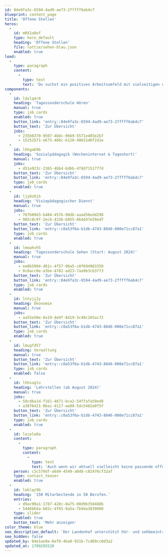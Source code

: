 ```yaml
---
id: 84e9fa3c-6594-4ad9-ae73-2fffff6ab4c7
blueprint: content_page
title: 'Offene Stellen'
heros:
  -
    id: mRX1o8ef
    type: hero_default
    heading: 'Offene Stellen'
    file: lottie/sehen-blau.json
    enabled: true
lead:
  -
    type: paragraph
    content:
      -
        type: text
        text: 'Du suchst ein positives Arbeitsumfeld mit vielseitigen und verantwortungsvollen Aufgaben und möchtest den Landenhof mitgestalten? Dann bewirb dich noch heute!'
components:
  -
    id: ldxlq4r0
    heading: 'Tagessonderschule Hören'
    manual: true
    type: job_cards
    enabled: true
    button_link: 'entry::84e9fa3c-6594-4ad9-ae73-2fffff6ab4c7'
    button_text: 'Zur Übersicht'
    jobs:
      - 235b6370-9507-4b8c-9669-5571e485e2b7
      - 152525f1-e675-468c-b128-40631d6f2d1e
  -
    id: lhhga69b
    heading: 'Sozialpädagogik (Wocheninternat & Tageshort)'
    manual: true
    jobs:
      - d51e923c-2365-4bb4-bd6b-4f8d71517f7d
    button_text: 'Zur Übersicht'
    button_link: 'entry::84e9fa3c-6594-4ad9-ae73-2fffff6ab4c7'
    type: job_cards
    enabled: true
  -
    id: ljy8z6jb
    heading: 'Visiopädagogischer Dienst'
    manual: true
    jobs:
      - 767b89d3-b484-457b-90db-aaad56edd298
      - 905c8c9f-2ec6-4336-b055-064d47e59edf
    button_text: 'Zur Übersicht'
    button_link: 'entry::c0a53f6a-b1db-4743-8846-000e71cc87a1'
    type: job_cards
    enabled: true
  -
    id: lmowhvh5
    heading: 'Tagessonderschule Sehen (Start: August 2024)'
    manual: true
    jobs:
      - ee0b5904-d81c-4f57-96a5-c0f694963350
      - 0c8acc0e-a3be-4782-ad23-7aa9b3cb3f73
    button_text: 'Zur Übersicht'
    button_link: 'entry::84e9fa3c-6594-4ad9-ae73-2fffff6ab4c7'
    type: job_cards
    enabled: true
  -
    id: lntyji2y
    heading: Ökonomie
    manual: true
    jobs:
      - aa55e50e-8a19-4e9f-8419-3c40c265ac72
    button_text: 'Zur Übersicht'
    button_link: 'entry::c0a53f6a-b1db-4743-8846-000e71cc87a1'
    type: job_cards
    enabled: true
  -
    id: lmugfd57
    heading: Verwaltung
    manual: true
    button_text: 'Zur Übersicht'
    button_link: 'entry::c0a53f6a-b1db-4743-8846-000e71cc87a1'
    type: job_cards
    enabled: false
  -
    id: lhhsuglo
    heading: 'Lehrstellen (ab August 2024)'
    manual: true
    jobs:
      - 58cd6a1d-f161-4671-bca2-54ffafa59ed8
      - a38f6421-0bac-4117-ae88-5dc5482e0f5f
    button_text: 'Zur Übersicht'
    button_link: 'entry::c0a53f6a-b1db-4743-8846-000e71cc87a1'
    type: job_cards
    enabled: true
  -
    id: leiele0a
    content:
      -
        type: paragraph
        content:
          -
            type: text
            text: 'Auch wenn wir aktuell vielleicht keine passende offene Stelle haben, prüfen wir dein Dossier gerne.'
    person: c3c570df-a6d4-4549-a0d8-c82476cf32af
    type: contact_teaser
    enabled: true
  -
    id: leklqz9b
    heading: '150 Mitarbeitende in 50 Berufen.'
    entries:
      - d9ac90a1-1787-428c-8a75-00d9b358488b
      - 5446b6da-b02c-4f65-9a5a-7b9da3839008
    type: slider
    enabled: true
    button_text: 'Mehr anzeigen'
color_theme: blue
seo_description_default: 'Der Landenhof unterstützt hör- und sehbeeinträchtigte Kinder & Jugendliche in ihrem selbstbestimmten Leben durch Förderung ihrer Fähigkeiten & Entwicklung'
seo_hidden: false
updated_by: 04e1ae9a-6ef8-4ba0-931b-7cd69cc0d3a2
updated_at: 1709295528
---
```

